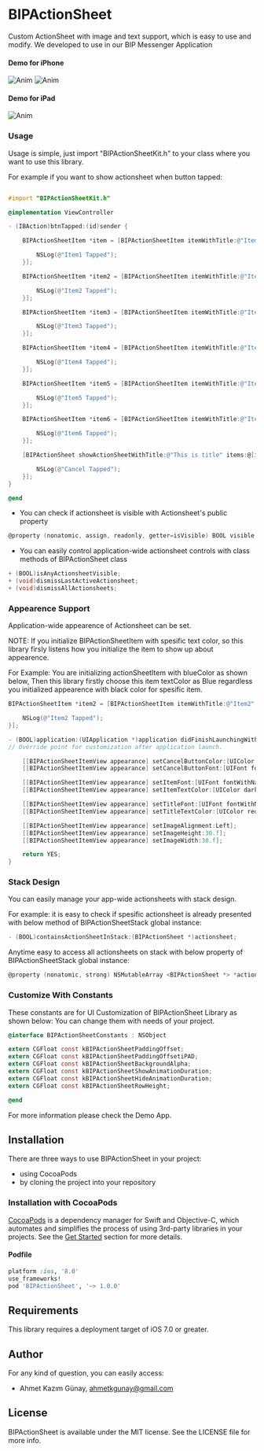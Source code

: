 # BIPActionSheet
Custom ActionSheet with image and text support, which is easy to use and modify. We developed to use in our BIP Messenger Application

#### Demo for iPhone
![Anim](https://github.com/Turkcell/BIPActionSheet/blob/master/Gifs/landscapePhone.gif)
![Anim](https://github.com/Turkcell/BIPActionSheet/blob/master/Gifs/portraitPhone.gif)

#### Demo for iPad
![Anim](https://github.com/Turkcell/BIPActionSheet/blob/master/Gifs/ipad.gif)


### Usage

Usage is simple, just import "BIPActionSheetKit.h" to your class where you want to use this library.

For example if you want to show actionsheet when button tapped:

```objective-c

#import "BIPActionSheetKit.h"

@implementation ViewController

- (IBAction)btnTapped:(id)sender {

    BIPActionSheetItem *item = [BIPActionSheetItem itemWithTitle:@"Item1" image:[UIImage imageNamed:@"asCallIcon"] actionHandler:^(BIPActionSheet *actionSheet) {

        NSLog(@"Item1 Tapped");
    }];

    BIPActionSheetItem *item2 = [BIPActionSheetItem itemWithTitle:@"Item2" image:[UIImage imageNamed:@"asCallIcon"] textColor:[UIColor blackColor] actionHandler:^(BIPActionSheet *actionSheet) {

        NSLog(@"Item2 Tapped");
    }];

    BIPActionSheetItem *item3 = [BIPActionSheetItem itemWithTitle:@"Item3" image:[UIImage imageNamed:@"asCallIcon"] actionHandler:^(BIPActionSheet *actionSheet) {

        NSLog(@"Item3 Tapped");
    }];

    BIPActionSheetItem *item4 = [BIPActionSheetItem itemWithTitle:@"Item4" image:[UIImage imageNamed:@"asCallIcon"] actionHandler:^(BIPActionSheet *actionSheet) {

        NSLog(@"Item4 Tapped");
    }];

    BIPActionSheetItem *item5 = [BIPActionSheetItem itemWithTitle:@"Item5" image:[UIImage imageNamed:@"asCallIcon"] actionHandler:^(BIPActionSheet *actionSheet) {

        NSLog(@"Item5 Tapped");
    }];

    BIPActionSheetItem *item6 = [BIPActionSheetItem itemWithTitle:@"Item6" image:[UIImage imageNamed:@"asCallIcon"] actionHandler:^(BIPActionSheet *actionSheet) {

        NSLog(@"Item6 Tapped");
    }];

    [BIPActionSheet showActionSheetWithTitle:@"This is title" items:@[item, item2, item3, item4, item5, item6] cancelButtonTitle:@"Cancel" cancelHandler:^{

        NSLog(@"Cancel Tapped");
    }];
}

@end
```
- You can check if actionsheet is visible with Actionsheet's public property 

```objective-c
@property (nonatomic, assign, readonly, getter=isVisible) BOOL visible;
```


- You can easily control application-wide actionsheet controls with class methods of BIPActionSheet class

```objective-c
+ (BOOL)isAnyActionsheetVisible;
+ (void)dismissLastActiveActionsheet;
+ (void)dismissAllActionsheets;
```

### Appearence Support 

Application-wide appearence of Actionsheet can be set.

NOTE: If you initialize BIPActionSheetItem with spesific text color, so this library firsly listens how you initialize the item to show up about appearence.

For Example: You are initializing actionSheetItem with blueColor as shown below, Then this library firstly choose this item textColor as Blue regardless you initialized appearence with black color for spesific item.

```objective-c
BIPActionSheetItem *item2 = [BIPActionSheetItem itemWithTitle:@"Item2" image:[UIImage imageNamed:@"asCallIcon"] textColor:[UIColor blueColor] actionHandler:^(BIPActionSheet *actionSheet) {

    NSLog(@"Item2 Tapped");
}];
```

```objective-c
- (BOOL)application:(UIApplication *)application didFinishLaunchingWithOptions:(NSDictionary *)launchOptions {
// Override point for customization after application launch.

    [[BIPActionSheetItemView appearance] setCancelButtonColor:[UIColor blueColor]];
    [[BIPActionSheetItemView appearance] setCancelButtonFont:[UIFont fontWithName:@"Helvetica-Bold" size:17]];

    [[BIPActionSheetItemView appearance] setItemFont:[UIFont fontWithName:@"Helvetica" size:17]];
    [[BIPActionSheetItemView appearance] setItemTextColor:[UIColor darkGrayColor]];

    [[BIPActionSheetItemView appearance] setTitleFont:[UIFont fontWithName:@"Helvetica" size:14]];
    [[BIPActionSheetItemView appearance] setTitleTextColor:[UIColor redColor]];

    [[BIPActionSheetItemView appearance] setImageAlignment:Left];
    [[BIPActionSheetItemView appearance] setImageHeight:30.f];
    [[BIPActionSheetItemView appearance] setImageWidth:30.f];

    return YES;
}
```

### Stack Design 

You can easily manage your app-wide actionsheets with stack design.

For example: it is easy to check if spesific actionsheet is already presented with below method of BIPActionSheetStack global instance:

```objective-c
- (BOOL)containsActionSheetInStack:(BIPActionSheet *)actionsheet;
```

Anytime easy to access all actionsheets on stack with below property of BIPActionSheetStack global instance:

```objective-c
@property (nonatomic, strong) NSMutableArray <BIPActionSheet *> *actionSheets;
```

### Customize With Constants

These constants are for UI Customization of BIPActionSheet Library as shown below:
You can change them with needs of your project.

```objective-c
@interface BIPActionSheetConstants : NSObject

extern CGFloat const kBIPActionSheetPaddingOffset;
extern CGFloat const kBIPActionSheetPaddingOffsetiPAD;
extern CGFloat const kBIPActionSheetBackgroundAlpha;
extern CGFloat const kBIPActionSheetShowAnimationDuration;
extern CGFloat const kBIPActionSheetHideAnimationDuration;
extern CGFloat const kBIPActionSheetRowHeight;

@end
```

For more information please check the Demo App.

## Installation

There are three ways to use BIPActionSheet in your project:
- using CocoaPods
- by cloning the project into your repository

### Installation with CocoaPods

[CocoaPods](http://cocoapods.org/) is a dependency manager for Swift and Objective-C, which automates and simplifies the process of using 3rd-party libraries in your projects. See the [Get Started](http://cocoapods.org/#get_started) section for more details.

#### Podfile
```ruby
platform :ios, '8.0'
use_frameworks!
pod 'BIPActionSheet', '~> 1.0.0'
```

## Requirements

This library requires a deployment target of iOS 7.0 or greater.


## Author

For any kind of question, you can easily access:
- Ahmet Kazım Günay, ahmetkgunay@gmail.com

## License

BIPActionSheet is available under the MIT license. See the LICENSE file for more info.
